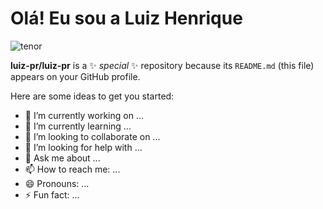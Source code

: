 # Olá! Eu sou a Luiz Henrique
![tenor](https://user-images.githubusercontent.com/76491544/124181599-1951cd00-da8c-11eb-8a0d-8f07f9e1b04c.gif)

**luiz-pr/luiz-pr** is a ✨ _special_ ✨ repository because its `README.md` (this file) appears on your GitHub profile.

Here are some ideas to get you started:

- 🔭 I’m currently working on ...
- 🌱 I’m currently learning ...
- 👯 I’m looking to collaborate on ...
- 🤔 I’m looking for help with ...
- 💬 Ask me about ...
- 📫 How to reach me: ...
- 😄 Pronouns: ...
- ⚡ Fun fact: ...

